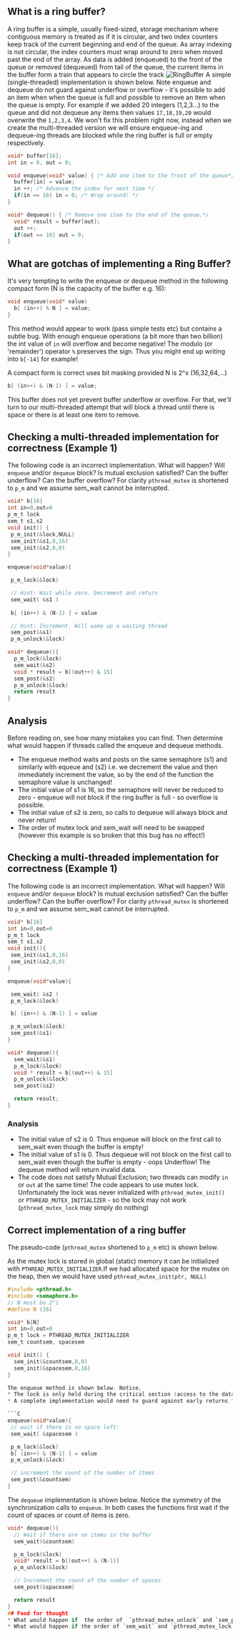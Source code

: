## What is a ring buffer?
A ring buffer is a simple, usually fixed-sized, storage mechanism where contiguous memory is treated as if it is circular, and two index counters keep track of the current beginning and end of the queue. As  array indexing is not circular, the index counters must wrap around to zero when moved past the end of the array.
As data is added (enqueued) to the front of the queue or removed (dequeued) from tail of the queue, the current items in the buffer form a train that appears to circle the track
![RingBuffer](https://raw.githubusercontent.com/wiki/angrave/SystemProgramming/RingBuffer-Angrave2014-1024x768.png)
A simple (single-threaded) implementation is shown below. Note enqueue and dequeue do not guard against underflow or overflow - it's possible to add an item when when the queue is full and possible to remove an item when the queue is empty. For example if we added 20 integers (1,2,3...) to the queue and did not dequeue any items then values `17,18,19,20` would overwrite the `1,2,3,4`. We won't fix this problem right now, instead when we create the multi-threaded version we will ensure enqueue-ing and dequeue-ing threads are blocked while the ring buffer is full or empty respectively.

```C
void* buffer[16];
int in = 0, out = 0;

void enqueue(void* value) { /* Add one item to the front of the queue*/
  buffer[in] = value;
  in ++; /* Advance the index for next time */
  if(in == 16) in = 0; /* Wrap around! */
}

void* dequeue() { /* Remove one item to the end of the queue.*/
  void* result = buffer[out];
  out ++;
  if(out == 16) out = 0;
}
```

## What are gotchas of implementing a Ring Buffer?
It's very tempting to write the enqueue or dequeue method in the following compact form (N is the capacity of the buffer e.g. 16):
```C
void enqueue(void* value)
  b[ (in++) % N ] = value;
}
```
This method would appear to work (pass simple tests etc) but contains a subtle bug. With enough enqueue operations (a bit more than two billion) the int value of `in` will overflow and become negative! The modulo (or 'remainder') operator `%` preserves the sign. Thus you might end up writing into `b[-14]`  for example! 

A compact form is correct uses bit masking provided N is 2^x (16,32,64,...)
```C
b[ (in++) & (N-1) ] = value;
```

This buffer does not yet prevent buffer underflow or overflow. For that, we'll turn to our multi-threaded attempt that will block a thread until there is space or there is at least one item to remove.

## Checking a multi-threaded implementation for correctness (Example 1)

The following code is an incorrect implementation. What will happen? Will `enqueue` and/or `dequeue` block? Is mutual exclusion satisfied? Can the buffer underflow? Can the buffer overflow?
For clarity `pthread_mutex` is shortened to `p_m` and we assume sem_wait cannot be interrupted.

```C
void* b[16]
int in=0,out=0
p_m_t lock
sem_t s1,s2
void init() { 
 p_m_init(&lock,NULL)
 sem_init(&s1,0,16)
 sem_init(&s2,0,0)
}

enqueue(void*value){

 p_m_lock(&lock)

 // Hint: Wait while zero. Decrement and return
 sem_wait( &s1 ) 
 
 b[ (in++) & (N-1) ] = value

 // Hint: Increment. Will wake up a waiting thread 
 sem_post(&s1) 
 p_m_unlock(&lock)

void* dequeue(){
  p_m_lock(&lock)
  sem_wait(&s2)
  void * result = b[(out++) & 15]
  sem_post(&s2)
  p_m_unlock(&lock)
  return result
}
```
## Analysis
Before reading on, see how many mistakes you can find. Then determine what would happen if threads called the enqueue and dequeue methods.

* The enqueue method waits and posts on the same semaphore (s1) and similarly with equeue and (s2) i.e. we decrement the value and then immediately increment the value, so by the end of the function the semaphore value is unchanged! 
* The initial value of s1 is 16, so the semaphore will never be reduced to zero - enqueue will not block if the ring buffer is full - so overflow is possible.
* The initial value of s2 is zero, so calls to dequeue will always block and never return!
* The order of mutex lock and sem_wait will need to be swapped (however this example is so broken that this bug has no effect!)
## Checking a multi-threaded implementation for correctness (Example 1)

The following code is an incorrect implementation. What will happen? Will `enqueue` and/or `dequeue` block? Is mutual exclusion satisfied? Can the buffer underflow? Can the buffer overflow?
For clarity `pthread_mutex` is shortened to `p_m` and we assume sem_wait cannot be interrupted.

```C
void* b[16]
int in=0,out=0
p_m_t lock
sem_t s1,s2
void init(){
 sem_init(&s1,0,16)
 sem_init(&s2,0,0)
}

enqueue(void*value){

 sem_wait( &s2 )
 p_m_lock(&lock)

 b[ (in++) & (N-1) ] = value

 p_m_unlock(&lock)
 sem_post(&s1)
}

void* dequeue(){
  sem_wait(&s1)
  p_m_lock(&lock)
  void * result = b[(out++) & 15]
  p_m_unlock(&lock)
  sem_post(&s2)

  return result;
}
```

### Analysis
* The initial value of s2 is 0. Thus enqueue will block on the first call to sem_wait even though the buffer is empty!
* The initial value of s1 is 0. Thus dequeue will not block on the first call to sem_wait even though the buffer is empty - oops Underflow! The dequeue method will return invalid data.
* The code does not satisfy Mutual Exclusion; two threads can modify `in` or `out` at the same time! The code appears to use  mutex lock. Unfortunately the lock was never initialized with `pthread_mutex_init()` or `PTHREAD_MUTEX_INITIALIZER` - so the lock may not work (`pthread_mutex_lock` may simply do nothing)

## Correct implementation of a ring buffer
The pseudo-code (`pthread_mutex` shortened to `p_m` etc) is shown below.

As the mutex lock is stored in global (static) memory it can be initialized with  `PTHREAD_MUTEX_INITIALIZER`.If we had allocated space for the mutex on the heap, then we would have used `pthread_mutex_init(ptr, NULL)`

```C
#include <pthread.h>
#include <semaphore.h>
// N must be 2^i
#define N (16)

void* b[N]
int in=0,out=0
p_m_t lock = PTHREAD_MUTEX_INITIALIZER
sem_t countsem, spacesem

void init() {
  sem_init(&countsem,0,0)
  sem_init(&spacesem,0,16)
}

The enqueue method is shown below. Notice,
* The lock is only held during the critical section (access to the data structure).
* A complete implementation would need to guard against early returns from `sem_wait` due to POSIX signals.

```C
enqueue(void*value){
 // wait if there is no space left:
 sem_wait( &spacesem )

 p_m_lock(&lock)
 b[ (in++) & (N-1) ] = value
 p_m_unlock(&lock)

 // increment the count of the number of items
 sem_post(&countsem)
}
```
The `dequeue` implementation is shown below. Notice the symmetry of the synchronization calls to `enqueue`. In both cases the functions first wait if the count of spaces or count of items is zero.
```C
void* dequeue(){
  // Wait if there are no items in the buffer
  sem_wait(&countsem)

  p_m_lock(&lock)
  void* result = b[(out++) & (N-1)]
  p_m_unlock(&lock)

  // Increment the count of the number of spaces
  sem_post(&spacesem)

  return result
}
## Food for thought
* What would happen if  the order of  `pthread_mutex_unlock` and `sem_post` calls were swapped?
* What would happen if the order of `sem_wait` and `pthread_mutex_lock` calls were swapper

